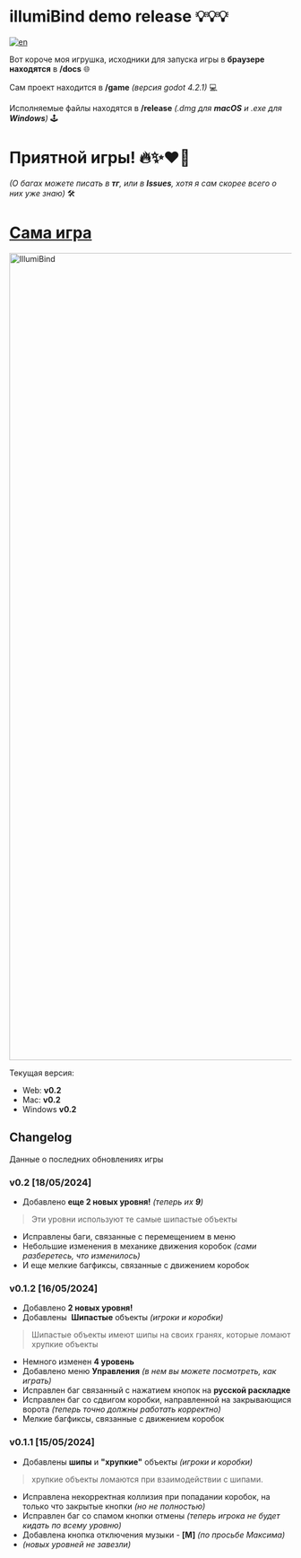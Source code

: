 # illumiBind demo release 💡💡💡
[![en](https://img.shields.io/badge/lang-en-red.svg)](https://github.com/Oplayer1337/illumiBind/blob/main/README.md)

Вот короче моя игрушка, исходники для запуска игры в **браузере находятся** в **/docs** 🌐

Сам проект находится в **/game** _(версия godot 4.2.1)_ 💻

Исполняемые файлы находятся в **/release** _(.dmg для **macOS** и .exe для **Windows**)_ 🕹️

# **Приятной игры!** 🔥✨❤️‍🔥

_(О багах можете писать в **тг**, или в **Issues**, хотя я сам скорее всего о них уже знаю)_ 🛠️

# [Сама игра](https://oplayer1337.github.io/illumiBind/)

<img width="1440" alt="IllumiBind" src="https://github.com/Oplayer1337/illumiBind/assets/44051933/6413fe0f-b62e-4ae8-91d9-0f04ee0d9cd9">

  Текущая версия:
  * Web: **v0.2**
  * Mac: **v0.2**
  * Windows **v0.2**

## Changelog 
Данные о последних обновлениях игры

### **v0.2** [18/05/2024]
  * Добавлено **еще 2 новых уровня!** _(теперь их **9**)_
  > Эти уровни используют те самые шипастые объекты
  * Исправлены баги, связанные с перемещением в меню
  * Небольшие изменения в механике движения коробок _(сами разберетесь, что изменилось)_
  * И еще мелкие багфиксы, связанные с движением коробок

### **v0.1.2** [16/05/2024]
  * Добавлено **2 новых уровня!** 
  * Добавлены  **Шипастые** объекты _(игроки и коробки)_
  > Шипастые объекты имеют шипы на своих гранях, которые ломают хрупкие объекты
  * Немного изменен **4 уровень**
  * Добавлено меню **Управления** _(в нем вы можете посмотреть, как играть)_
  * Исправлен баг связанный с нажатием кнопок на **русской раскладке**
  * Исправлен баг со сдвигом коробки, направленной на закрывающися ворота _(теперь точно должны работать корректно)_
  * Мелкие багфиксы, связанные с движением коробок

### **v0.1.1** [15/05/2024]
  * Добавлены **шипы** и **"хрупкие"** объекты _(игроки и коробки)_
  > хрупкие объекты ломаются при взаимодействии с шипами.
  * Исправлена некорректная коллизия при попадании коробок, на только что закрытые кнопки _(но не полностью)_
  * Исправлен баг со спамом кнопки отмены _(теперь игрока не будет кидать по всему уровню)_
  * Добавлена кнопка отключения музыки - **[M]** _(по просьбе Максима)_
  * _(новых уровней не завезли)_
